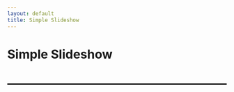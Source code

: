 ```yaml
---
layout: default
title: Simple Slideshow
---
```


# Simple Slideshow

<!DOCTYPE html>
<html lang="en">
<head>
  <meta charset="UTF-8">
  <title>Simple Slideshow</title>
  <style>
    /* Style the slideshow container */
    #slideshow {
      max-width: 600px;
      margin: 50px auto;
      position: relative;
      overflow: hidden;
      border: 2px solid #333;
    }
    /* Style each slide image */
    #slideshow img {
      width: 100%;
      display: none; /* Hide all images by default */
      position: absolute;
      top: 0;
      left: 0;
    }
    /* Only display the active slide */
    #slideshow img.active {
      display: block;
    }
  </style>
</head>
<body>

<div id="slideshow">
  <img src="https://via.placeholder.com/600x400?text=Slide+1" alt="Slide 1" class="active">
  <img src="https://via.placeholder.com/600x400?text=Slide+2" alt="Slide 2">
  <img src="https://via.placeholder.com/600x400?text=Slide+3" alt="Slide 3">
  <img src="https://via.placeholder.com/600x400?text=Slide+4" alt="Slide 4">
  <img src="https://via.placeholder.com/600x400?text=Slide+5" alt="Slide 5">
</div>

<script>
  // Wait for the DOM to load
  document.addEventListener('DOMContentLoaded', function() {
    var slides = document.querySelectorAll('#slideshow img');
    var currentSlide = 0;
    
    // Function to move to the next slide
    function nextSlide() {
      slides[currentSlide].classList.remove('active');
      currentSlide = (currentSlide + 1) % slides.length;
      slides[currentSlide].classList.add('active');
    }
    
    // Change slide every 3 seconds
    setInterval(nextSlide, 3000);
  });
</script>

</body>
</html>
